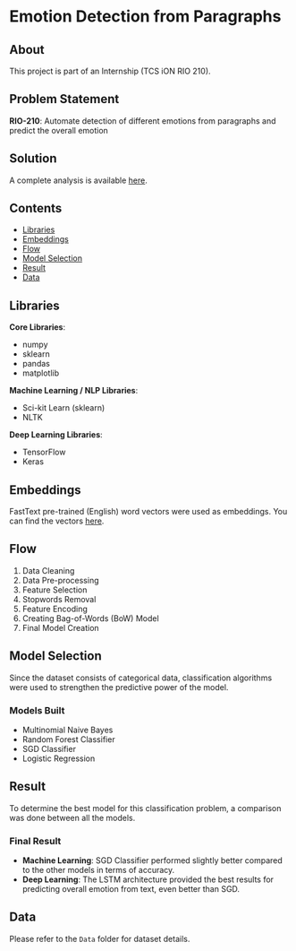 # Emotion Detection from Paragraphs

## About
This project is part of an Internship (TCS iON RIO 210).

## Problem Statement
**RIO-210**: Automate detection of different emotions from paragraphs and predict the overall emotion

## Solution
A complete analysis is available [here](emotion-prediction-notebook).

## Contents
- [Libraries](#libraries)
- [Embeddings](#embeddings)
- [Flow](#flow)
- [Model Selection](#model-selection)
- [Result](#result)
- [Data](#data)

## Libraries
**Core Libraries**:
- numpy
- sklearn
- pandas
- matplotlib

**Machine Learning / NLP Libraries**:
- Sci-kit Learn (sklearn)
- NLTK

**Deep Learning Libraries**:
- TensorFlow
- Keras

## Embeddings
FastText pre-trained (English) word vectors were used as embeddings. You can find the vectors [here](https://fasttext.cc/docs/en/english-vectors.html).

## Flow
1. Data Cleaning
2. Data Pre-processing
3. Feature Selection
4. Stopwords Removal
5. Feature Encoding
6. Creating Bag-of-Words (BoW) Model
7. Final Model Creation

## Model Selection
Since the dataset consists of categorical data, classification algorithms were used to strengthen the predictive power of the model.

### Models Built
- Multinomial Naive Bayes
- Random Forest Classifier
- SGD Classifier
- Logistic Regression

## Result
To determine the best model for this classification problem, a comparison was done between all the models.

### Final Result
- **Machine Learning**: SGD Classifier performed slightly better compared to the other models in terms of accuracy.
- **Deep Learning**: The LSTM architecture provided the best results for predicting overall emotion from text, even better than SGD.

## Data
Please refer to the `Data` folder for dataset details.

